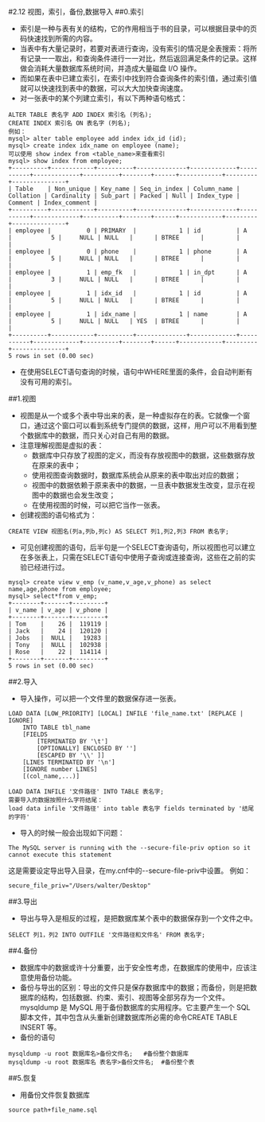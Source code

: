 #2.12 视图，索引，备份,数据导入
##0.索引
* 索引是一种与表有关的结构，它的作用相当于书的目录，可以根据目录中的页码快速找到所需的内容。
* 当表中有大量记录时，若要对表进行查询，没有索引的情况是全表搜索：将所有记录一一取出，和查询条件进行一一对比，然后返回满足条件的记录。这样做会消耗大量数据库系统时间，并造成大量磁盘 I/O 操作。
* 而如果在表中已建立索引，在索引中找到符合查询条件的索引值，通过索引值就可以快速找到表中的数据，可以大大加快查询速度。
* 对一张表中的某个列建立索引，有以下两种语句格式：
```linux
ALTER TABLE 表名字 ADD INDEX 索引名 (列名);
CREATE INDEX 索引名 ON 表名字 (列名);
例如：
mysql> alter table employee add index idx_id (id);
mysql> create index idx_name on employee (name);
可以使用 show index from <table_name>来查看索引
mysql> show index from employee;
+----------+------------+----------+--------------+-------------+-----------+-------------+----------+--------+------+------------+---------+---------------+
| Table    | Non_unique | Key_name | Seq_in_index | Column_name | Collation | Cardinality | Sub_part | Packed | Null | Index_type | Comment | Index_comment |
+----------+------------+----------+--------------+-------------+-----------+-------------+----------+--------+------+------------+---------+---------------+
| employee |          0 | PRIMARY  |            1 | id          | A         |           5 |     NULL | NULL   |      | BTREE      |         |               |
| employee |          0 | phone    |            1 | phone       | A         |           5 |     NULL | NULL   |      | BTREE      |         |               |
| employee |          1 | emp_fk   |            1 | in_dpt      | A         |           3 |     NULL | NULL   |      | BTREE      |         |               |
| employee |          1 | idx_id   |            1 | id          | A         |           5 |     NULL | NULL   |      | BTREE      |         |               |
| employee |          1 | idx_name |            1 | name        | A         |           5 |     NULL | NULL   | YES  | BTREE      |         |               |
+----------+------------+----------+--------------+-------------+-----------+-------------+----------+--------+------+------------+---------+---------------+
5 rows in set (0.00 sec)
```
* 在使用SELECT语句查询的时候，语句中WHERE里面的条件，会自动判断有没有可用的索引。

##1.视图
* 视图是从一个或多个表中导出来的表，是一种虚拟存在的表。它就像一个窗口，通过这个窗口可以看到系统专门提供的数据，这样，用户可以不用看到整个数据库中的数据，而只关心对自己有用的数据。
* 注意理解视图是虚拟的表：
    * 数据库中只存放了视图的定义，而没有存放视图中的数据，这些数据存放在原来的表中；
    * 使用视图查询数据时，数据库系统会从原来的表中取出对应的数据；
    * 视图中的数据依赖于原来表中的数据，一旦表中数据发生改变，显示在视图中的数据也会发生改变；
    * 在使用视图的时候，可以把它当作一张表。
* 创建视图的语句格式为：
```linux
CREATE VIEW 视图名(列a,列b,列c) AS SELECT 列1,列2,列3 FROM 表名字;
```
* 可见创建视图的语句，后半句是一个SELECT查询语句，所以视图也可以建立在多张表上，只需在SELECT语句中使用子查询或连接查询，这些在之前的实验已经进行过。
```linux
mysql> create view v_emp (v_name,v_age,v_phone) as select name,age,phone from employee;
mysql> select*from v_emp;
+--------+-------+---------+
| v_name | v_age | v_phone |
+--------+-------+---------+
| Tom    |    26 |  119119 |
| Jack   |    24 |  120120 |
| Jobs   |  NULL |   19283 |
| Tony   |  NULL |  102938 |
| Rose   |    22 |  114114 |
+--------+-------+---------+
5 rows in set (0.00 sec)
```

##2.导入
* 导入操作，可以把一个文件里的数据保存进一张表。
```一些总体的操作方式：
LOAD DATA [LOW_PRIORITY] [LOCAL] INFILE 'file_name.txt' [REPLACE | IGNORE]
    INTO TABLE tbl_name
    [FIELDS
        [TERMINATED BY '\t']
        [OPTIONALLY] ENCLOSED BY '']
        [ESCAPED BY '\\' ]]
    [LINES TERMINATED BY '\n']
    [IGNORE number LINES]
    [(col_name,...)]
```

```linux
LOAD DATA INFILE '文件路径' INTO TABLE 表名字;
需要导入的数据按照什么字符结尾：
load data infile '文件路径' into table 表名字 fields terminated by '结尾的字符'
```
* 导入的时候一般会出现如下问题：
```linux
The MySQL server is running with the --secure-file-priv option so it cannot execute this statement
```
这是需要设定导出导入目录，在my.cnf中的--secure-file-priv中设置。
例如：
```linux
secure_file_priv="/Users/walter/Desktop"
```

##3.导出
* 导出与导入是相反的过程，是把数据库某个表中的数据保存到一个文件之中。
```linux
SELECT 列1，列2 INTO OUTFILE '文件路径和文件名' FROM 表名字;
```

##4.备份
* 数据库中的数据或许十分重要，出于安全性考虑，在数据库的使用中，应该注意使用备份功能。
* 备份与导出的区别：导出的文件只是保存数据库中的数据；而备份，则是把数据库的结构，包括数据、约束、索引、视图等全部另存为一个文件。
mysqldump 是 MySQL 用于备份数据库的实用程序。它主要产生一个 SQL 脚本文件，其中包含从头重新创建数据库所必需的命令CREATE TABLE INSERT 等。
* 备份的语句
```linux
mysqldump -u root 数据库名>备份文件名;   #备份整个数据库
mysqldump -u root 数据库名 表名字>备份文件名;  #备份整个表
```

##5.恢复
* 用备份文件恢复数据库
```linux
source path+file_name.sql
```

